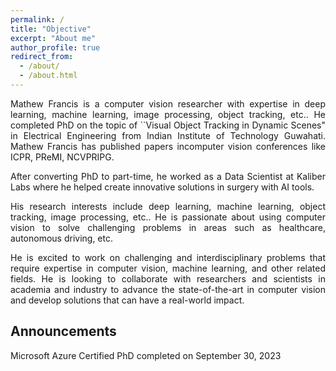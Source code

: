 ```yaml
---
permalink: /
title: "Objective"
excerpt: "About me"
author_profile: true
redirect_from: 
  - /about/
  - /about.html
---
```

<p style='text-align: justify;'> Mathew Francis is a computer vision researcher with expertise in deep learning, machine learning, image processing, object tracking, etc.. He completed PhD on the topic of ``Visual Object Tracking in Dynamic Scenes"  in Electrical Engineering from Indian Institute of Technology Guwahati. Mathew Francis has published papers incomputer vision conferences  like ICPR, PReMI, NCVPRIPG.</p>

<p style='text-align: justify;'>After converting  PhD to part-time, he worked as a Data Scientist at Kaliber Labs where he helped create innovative solutions in surgery with AI tools.</p>

<p style='text-align: justify;'>His research interests include deep learning, machine  learning, object tracking, image processing, etc.. He is passionate about using computer vision to solve challenging problems in areas  such as healthcare, autonomous driving, etc.</p>

<p style='text-align: justify;'>He is excited to work on challenging and interdisciplinary problems that require expertise in computer vision, machine learning, and other related fields. He is looking to collaborate with researchers and scientists in academia and industry to advance the state-of-the-art in computer vision and develop solutions that can have a real-world impact.</p>

## Announcements
Microsoft Azure Certified
PhD completed on September 30, 2023


